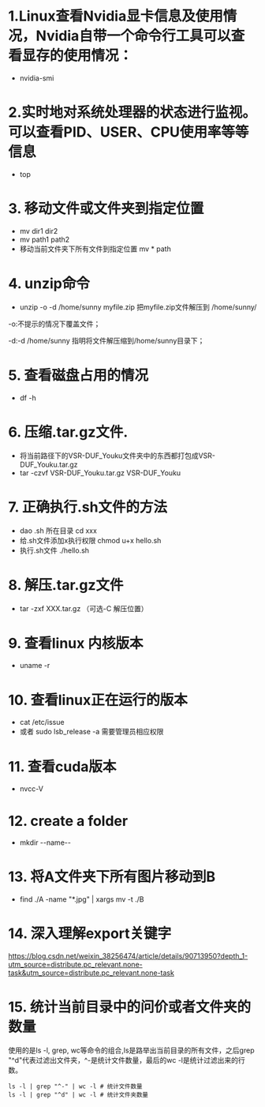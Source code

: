 # 1.Linux查看Nvidia显卡信息及使用情况，Nvidia自带一个命令行工具可以查看显存的使用情况：
* nvidia-smi

# 2.实时地对系统处理器的状态进行监视。可以查看PID、USER、CPU使用率等等信息
* top
# 3. 移动文件或文件夹到指定位置
* mv dir1 dir2
* mv path1 path2
* 移动当前文件夹下所有文件到指定位置 mv * path
# 4. unzip命令
* unzip -o -d /home/sunny myfile.zip
把myfile.zip文件解压到 /home/sunny/

-o:不提示的情况下覆盖文件；

-d:-d /home/sunny 指明将文件解压缩到/home/sunny目录下；
# 5. 查看磁盘占用的情况
* df -h
# 6. 压缩.tar.gz文件. 
* 将当前路径下的VSR-DUF_Youku文件夹中的东西都打包成VSR-DUF_Youku.tar.gz
* tar -czvf VSR-DUF_Youku.tar.gz VSR-DUF_Youku
# 7. 正确执行.sh文件的方法
* dao .sh 所在目录 cd xxx
* 给.sh文件添加x执行权限  chmod u+x hello.sh
* 执行.sh文件 ./hello.sh
# 8. 解压.tar.gz文件
* tar -zxf XXX.tar.gz （可选-C 解压位置）
# 9. 查看linux 内核版本
* uname -r
# 10. 查看linux正在运行的版本
* cat /etc/issue
* 或者 sudo lsb_release -a 需要管理员相应权限
# 11. 查看cuda版本
* nvcc-V
# 12. create a folder
* mkdir --name--
# 13. 将A文件夹下所有图片移动到B
* find ./A -name "*.jpg" | xargs mv -t ./B

# 14. 深入理解export关键字
https://blog.csdn.net/weixin_38256474/article/details/90713950?depth_1-utm_source=distribute.pc_relevant.none-task&utm_source=distribute.pc_relevant.none-task

# 15. 统计当前目录中的问价或者文件夹的数量
使用的是ls -l, grep, wc等命令的组合,ls是路举出当前目录的所有文件，之后grep "^d"代表过滤出文件夹，^-是统计文件数量，最后的wc -l是统计过滤出来的行数。
```shell
ls -l | grep "^-" | wc -l # 统计文件数量
ls -l | grep "^d" | wc -l # 统计文件夹数量
```
